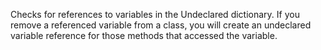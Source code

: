 Checks for references to variables in the Undeclared dictionary. If you remove a referenced variable from a class, you will create an undeclared variable reference for those methods that accessed the variable.